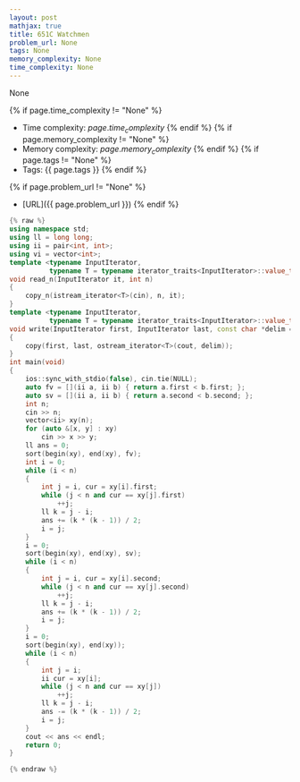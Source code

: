 ```yaml
---
layout: post
mathjax: true
title: 651C Watchmen
problem_url: None
tags: None
memory_complexity: None
time_complexity: None
---
```


None


{% if page.time_complexity != "None" %}
- Time complexity: ${{ page.time_complexity }}$
{% endif %}
{% if page.memory_complexity != "None" %}
- Memory complexity: ${{ page.memory_complexity }}$
{% endif %}
{% if page.tags != "None" %}
- Tags: {{ page.tags }}
{% endif %}

{% if page.problem_url != "None" %}
- [URL]({{ page.problem_url }})
{% endif %}

```cpp
{% raw %}
using namespace std;
using ll = long long;
using ii = pair<int, int>;
using vi = vector<int>;
template <typename InputIterator,
          typename T = typename iterator_traits<InputIterator>::value_type>
void read_n(InputIterator it, int n)
{
    copy_n(istream_iterator<T>(cin), n, it);
}
template <typename InputIterator,
          typename T = typename iterator_traits<InputIterator>::value_type>
void write(InputIterator first, InputIterator last, const char *delim = "\n")
{
    copy(first, last, ostream_iterator<T>(cout, delim));
}
int main(void)
{
    ios::sync_with_stdio(false), cin.tie(NULL);
    auto fv = [](ii a, ii b) { return a.first < b.first; };
    auto sv = [](ii a, ii b) { return a.second < b.second; };
    int n;
    cin >> n;
    vector<ii> xy(n);
    for (auto &[x, y] : xy)
        cin >> x >> y;
    ll ans = 0;
    sort(begin(xy), end(xy), fv);
    int i = 0;
    while (i < n)
    {
        int j = i, cur = xy[i].first;
        while (j < n and cur == xy[j].first)
            ++j;
        ll k = j - i;
        ans += (k * (k - 1)) / 2;
        i = j;
    }
    i = 0;
    sort(begin(xy), end(xy), sv);
    while (i < n)
    {
        int j = i, cur = xy[i].second;
        while (j < n and cur == xy[j].second)
            ++j;
        ll k = j - i;
        ans += (k * (k - 1)) / 2;
        i = j;
    }
    i = 0;
    sort(begin(xy), end(xy));
    while (i < n)
    {
        int j = i;
        ii cur = xy[i];
        while (j < n and cur == xy[j])
            ++j;
        ll k = j - i;
        ans -= (k * (k - 1)) / 2;
        i = j;
    }
    cout << ans << endl;
    return 0;
}

{% endraw %}
```